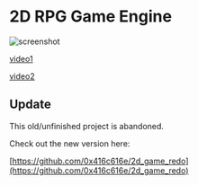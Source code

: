 # 2D RPG Game Engine

![screenshot](https://saintlouissoftware.com/images/game_engine_screenshot_2.png)

[video1](https://saintlouissoftware.com/videos/level_editor.mp4)

[video2](https://saintlouissoftware.com/videos/level_editor2.mp4)

## Update

This old/unfinished project is abandoned. 

Check out the new version here: 

[https://github.com/0x416c616e/2d_game_redo](https://github.com/0x416c616e/2d_game_redo)
